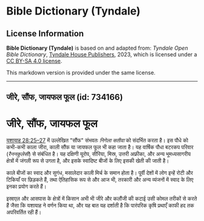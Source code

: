 # Bible Dictionary (Tyndale)

## License Information

**Bible Dictionary (Tyndale)** is based on and adapted from: _Tyndale Open Bible Dictionary_, [Tyndale House Publishers](https://tyndaleopenresources.com/), 2023, which is licensed under a [CC BY-SA 4.0 license](https://creativecommons.org/licenses/by-sa/4.0/legalcode.en).

This markdown version is provided under the same license.



--------------------------------

## जीरे, सौंफ, जायफल फूल (id: 734166)

जीरे, सौंफ, जायफल फूल
=====================

[यशायाह 28:25–27](https://ref.ly/Isa28:25-Isa28:27) में उल्लेखित "सौंफ" संभवतः *निगेला सतीवा* को संदर्भित करता है। इस पौधे को कभी\-कभी काला जीरा, काली सौंफ या जायफल फूल भी कहा जाता है। यह वार्षिक पौधा बटरकप परिवार (*रैननकुलेसी*) से संबंधित है। यह दक्षिणी यूरोप, सीरिया, मिस्र, उत्तरी अफ्रीका, और अन्य भूमध्यसागरीय क्षेत्रों में जंगली रूप से उगता है, और इसके स्वादिष्ट बीजों के लिए इसकी खेती की जाती है।

काले बीजों का स्वाद और सुगंध, मसालेदार काली मिर्च के समान होता है। पूर्वी देशों में लोग इन्हें रोटी और टिकियाँ पर छिड़कते हैं, तथा ऐतिहासिक रूप से और आज भी, तरकारी और अन्य व्यंजनों में स्वाद के लिए इनका प्रयोग करते हैं।

इस्राएल और आसपास के क्षेत्रों में किसान अभी भी जीरे और कलौंजी की कटाई उसी कोमल तरीकों से करते हैं जैसा कि यशायाह ने वर्णन किया था, और यह बात यह दर्शाती है कि पारंपरिक कृषि प्रथाएँ काफी हद तक अपरिवर्तित रही हैं।


